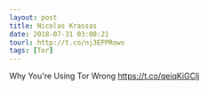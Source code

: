 ```yaml
---
layout: post
title: Nicolas Krassas
date: 2018-07-31 03:00:21
tourl: http://t.co/nj3EPPRowo
tags: [Tor]
---
```

Why You're Using Tor Wrong https://t.co/qeiqKiGClj